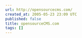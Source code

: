 ```yaml
---
url: http://opensourcecms.com/
created_at: 2005-05-23 23:09 UTC
published: false
title: opensourceCMS.com
tags: []
---
```




